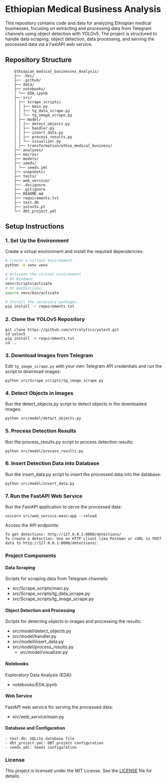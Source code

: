 # Ethiopian Medical Business Analysis
This repository contains code and data for analyzing Ethiopian medical businesses, focusing on extracting and processing data from Telegram channels using object detection with YOLOv5. The project is structured to handle data scraping, object detection, data processing, and serving the processed data via a FastAPI web service.

## Repository Structure

```
    Ethiopian_medical_businesses_Analysis/
    ├── .dvc/
    ├── .github/
    ├── data/
    ├── notebooks/
    │ └── EDA.ipynb
    ├── src/
    │ ├── Scrape_scripts/
    │ │ ├── main.py
    │ │ ├── tg_data_scrape.py
    │ │ └── tg_image_scrape.py
    │ ├── model/
    │ │ ├── detect_objects.py
    │ │ ├── handler.py
    │ │ ├── insert_data.py
    │ │ ├── process_results.py
    │ │ └── visualizer.py
    │ ├── transformation/ethio_medical_business/
    ├── analyses/
    ├── macros/
    ├── models/
    ├── seeds/
    │ └── seeds.yml
    ├── snapshots/
    ├── tests/
    ├── web_service/
    ├── .dvcignore
    ├── .gitignore
    ├── README.md
    ├── requirements.txt
    ├── test.db
    ├── yolov5s.pt
    └── dbt_project.yml

```


## Setup Instructions

### 1. Set Up the Environment

Create a virtual environment and install the required dependencies:

```bash
# Create a virtual environment
python -m venv venv

# Activate the virtual environment
# On Windows:
venv\Scripts\activate
# On macOS/Linux:
source venv/bin/activate

# Install the necessary packages
pip install -r requirements.txt
```

### 2. Clone the YOLOv5 Repository

```
git clone https://github.com/ultralytics/yolov5.git
cd yolov5
pip install -r requirements.txt
cd ..
```

### 3. Download Images from Telegram

Edit `tg_image_scrape.py` with your own Telegram API credentials and run the script to download images:

```
python src/Scrape_scripts/tg_image_scrape.py
```
### 4. Detect Objects in Images

Run the detect_objects.py script to detect objects in the downloaded images:

```
python src/model/detect_objects.py
```

### 5. Process Detection Results

Run the process_results.py script to process detection results:

```
python src/model/process_results.py
```

### 6. Insert Detection Data into Database

Run the insert_data.py script to insert the processed data into the database:

```
python src/model/insert_data.py
```

### 7. Run the FastAPI Web Service

Run the FastAPI application to serve the processed data:

```
uvicorn src/web_service.main:app --reload
```
Access the API endpoints:

    To get detections: http://127.0.0.1:8000/detections/
    To create a detection: Use an HTTP client like Postman or cURL to POST data to http://127.0.0.1:8000/detections/.

### Project Components
#### Data Scraping

Scripts for scraping data from Telegram channels:

- src/Scrape_scripts/main.py
- src/Scrape_scripts/tg_data_scrape.py
- src/Scrape_scripts/tg_image_scrape.py

#### Object Detection and Processing

Scripts for detecting objects in images and processing the results:

- src/model/detect_objects.py
- src/model/handler.py
- src/model/insert_data.py
- src/model/process_results.py
    - src/model/visualizer.py

#### Notebooks

Exploratory Data Analysis (EDA):

- notebooks/EDA.ipynb

#### Web Service

FastAPI web service for serving the processed data:

- src/web_service/main.py

#### Database and Configuration

    - test.db: SQLite database file
    - dbt_project.yml: DBT project configuration
    - seeds.yml: Seeds configuration

### License

This project is licensed under the MIT License. See the [LICENSE]() file for details.
